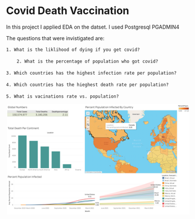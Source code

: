 # Covid Death Vaccination 

In this project I applied EDA on the datset. I used Postgresql PGADMIN4

The questions that were invistigated are:
                                       
	1. What is the liklihood of dying if you get covid?
	
        2. What is the percentage of population who got covid?
	
	3. Which countries has the highest infection rate per population?
	
	4. Which countries has the hieghest death rate per population?
	
	5. What is vacinations rate vs. population?
  
  <p align="center">
<img src="/covid.png" alt="covid" width="500"/>
</p>
